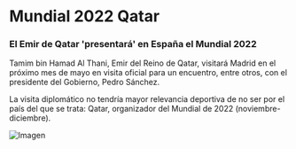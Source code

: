 # Mundial 2022 Qatar

### El Emir de Qatar 'presentará' en España el Mundial 2022

Tamim bin Hamad Al Thani, Emir del Reino de Qatar, visitará Madrid en el próximo mes de mayo en visita oficial para un encuentro, entre otros, con el presidente del Gobierno, Pedro Sánchez.

La visita diplomático no tendría mayor relevancia deportiva de no ser por el país del que se trata: Qatar, organizador del Mundial de 2022 (noviembre-diciembre).

![Imagen](mundial.jpg)




